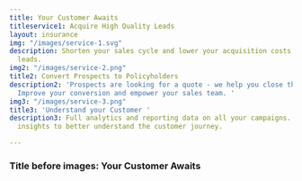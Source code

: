 ```yaml
---
title: Your Customer Awaits
titleservice1: Acquire High Quality Leads 
layout: insurance
img: "/images/service-1.svg"
description: Shorten your sales cycle and lower your acquisition costs with our targeted
  leads.
img2: "/images/service-2.png"
title2: Convert Prospects to Policyholders
description2: 'Prospects are looking for a quote - we help you close them effectively.
  Improve your conversion and empower your sales team. '
img3: "/images/service-3.png"
title3: 'Understand your Customer '
description3: Full analytics and reporting data on all your campaigns. Actionable
  insights to better understand the customer journey.

---
```

### Title before images: Your Customer Awaits
